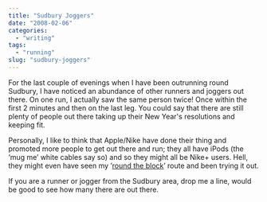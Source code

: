 ```yaml
---
title: "Sudbury Joggers"
date: "2008-02-06"
categories:
  - "writing"
tags:
  - "running"
slug: "sudbury-joggers"
---
```


For the last couple of evenings when I have been outrunning round Sudbury, I have noticed an abundance of other runners and joggers out there. On one run, I actually saw the same person twice! Once within the first 2 minutes and then on the last leg. You could say that there are still plenty of people out there taking up their New Year's resolutions and keeping fit.

Personally, I like to think that Apple/Nike have done their thing and promoted more people to get out there and run; they all have iPods (the ‘mug me’ white cables say so) and so they might all be Nike+ users. Hell, they might even have seen my ’[round the block](https://nikeplus.nike.com/nikeplus/?l=mapit,1690290893)’ route and been trying it out.

If you are a runner or jogger from the Sudbury area, drop me a line, would be good to see how many there are out there.
